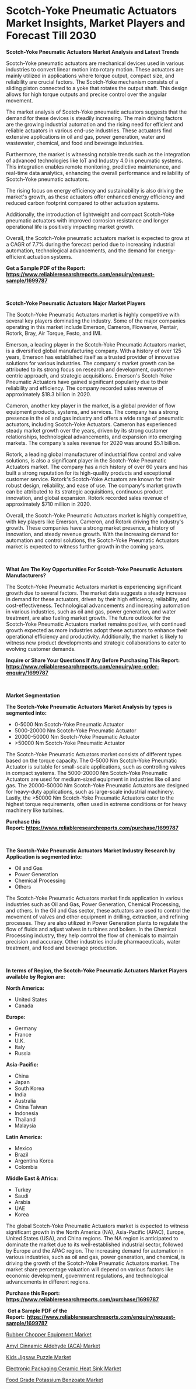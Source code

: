 <p><h1>Scotch-Yoke Pneumatic Actuators Market Insights, Market Players and Forecast Till 2030</h1></p><p><strong>Scotch-Yoke Pneumatic Actuators Market Analysis and Latest Trends</strong></p>
<p><p>Scotch-Yoke pneumatic actuators are mechanical devices used in various industries to convert linear motion into rotary motion. These actuators are mainly utilized in applications where torque output, compact size, and reliability are crucial factors. The Scotch-Yoke mechanism consists of a sliding piston connected to a yoke that rotates the output shaft. This design allows for high torque outputs and precise control over the angular movement.</p><p>The market analysis of Scotch-Yoke pneumatic actuators suggests that the demand for these devices is steadily increasing. The main driving factors are the growing industrial automation and the rising need for efficient and reliable actuators in various end-use industries. These actuators find extensive applications in oil and gas, power generation, water and wastewater, chemical, and food and beverage industries.</p><p>Furthermore, the market is witnessing notable trends such as the integration of advanced technologies like IoT and Industry 4.0 in pneumatic systems. This integration enables remote monitoring, predictive maintenance, and real-time data analytics, enhancing the overall performance and reliability of Scotch-Yoke pneumatic actuators.</p><p>The rising focus on energy efficiency and sustainability is also driving the market's growth, as these actuators offer enhanced energy efficiency and reduced carbon footprint compared to other actuation systems.</p><p>Additionally, the introduction of lightweight and compact Scotch-Yoke pneumatic actuators with improved corrosion resistance and longer operational life is positively impacting market growth.</p><p>Overall, the Scotch-Yoke pneumatic actuators market is expected to grow at a CAGR of 7.7% during the forecast period due to increasing industrial automation, technological advancements, and the demand for energy-efficient actuation systems.</p></p>
<p><strong>Get a Sample PDF of the Report:&nbsp; <a href="https://www.reliableresearchreports.com/enquiry/request-sample/1699787">https://www.reliableresearchreports.com/enquiry/request-sample/1699787</a></strong></p>
<p>&nbsp;</p>
<p><strong>Scotch-Yoke Pneumatic Actuators Major Market Players</strong></p>
<p><p>The Scotch-Yoke Pneumatic Actuators market is highly competitive with several key players dominating the industry. Some of the major companies operating in this market include Emerson, Cameron, Flowserve, Pentair, Rotork, Bray, Air Torque, Festo, and IMI. </p><p>Emerson, a leading player in the Scotch-Yoke Pneumatic Actuators market, is a diversified global manufacturing company. With a history of over 125 years, Emerson has established itself as a trusted provider of innovative solutions for various industries. The company's market growth can be attributed to its strong focus on research and development, customer-centric approach, and strategic acquisitions. Emerson's Scotch-Yoke Pneumatic Actuators have gained significant popularity due to their reliability and efficiency. The company recorded sales revenue of approximately $18.3 billion in 2020.</p><p>Cameron, another key player in the market, is a global provider of flow equipment products, systems, and services. The company has a strong presence in the oil and gas industry and offers a wide range of pneumatic actuators, including Scotch-Yoke Actuators. Cameron has experienced steady market growth over the years, driven by its strong customer relationships, technological advancements, and expansion into emerging markets. The company's sales revenue for 2020 was around $5.1 billion.</p><p>Rotork, a leading global manufacturer of industrial flow control and valve solutions, is also a significant player in the Scotch-Yoke Pneumatic Actuators market. The company has a rich history of over 60 years and has built a strong reputation for its high-quality products and exceptional customer service. Rotork's Scotch-Yoke Actuators are known for their robust design, reliability, and ease of use. The company's market growth can be attributed to its strategic acquisitions, continuous product innovation, and global expansion. Rotork recorded sales revenue of approximately $710 million in 2020.</p><p>Overall, the Scotch-Yoke Pneumatic Actuators market is highly competitive, with key players like Emerson, Cameron, and Rotork driving the industry's growth. These companies have a strong market presence, a history of innovation, and steady revenue growth. With the increasing demand for automation and control solutions, the Scotch-Yoke Pneumatic Actuators market is expected to witness further growth in the coming years.</p></p>
<p>&nbsp;</p>
<p><strong>What Are The Key Opportunities For Scotch-Yoke Pneumatic Actuators Manufacturers?</strong></p>
<p><p>The Scotch-Yoke Pneumatic Actuators market is experiencing significant growth due to several factors. The market data suggests a steady increase in demand for these actuators, driven by their high efficiency, reliability, and cost-effectiveness. Technological advancements and increasing automation in various industries, such as oil and gas, power generation, and water treatment, are also fueling market growth. The future outlook for the Scotch-Yoke Pneumatic Actuators market remains positive, with continued growth expected as more industries adopt these actuators to enhance their operational efficiency and productivity. Additionally, the market is likely to witness new product developments and strategic collaborations to cater to evolving customer demands.</p></p>
<p><strong>Inquire or Share Your Questions If Any Before Purchasing This Report: <a href="https://www.reliableresearchreports.com/enquiry/pre-order-enquiry/1699787">https://www.reliableresearchreports.com/enquiry/pre-order-enquiry/1699787</a></strong></p>
<p>&nbsp;</p>
<p><strong>Market Segmentation</strong></p>
<p><strong>The Scotch-Yoke Pneumatic Actuators Market Analysis by types is segmented into:</strong></p>
<p><ul><li>0-5000 Nm Scotch-Yoke Pneumatic Actuator</li><li>5000-20000 Nm Scotch-Yoke Pneumatic Actuator</li><li>20000-50000 Nm Scotch-Yoke Pneumatic Actuator</li><li>>50000 Nm Scotch-Yoke Pneumatic Actuator</li></ul></p>
<p><p>The Scotch-Yoke Pneumatic Actuators market consists of different types based on the torque capacity. The 0-5000 Nm Scotch-Yoke Pneumatic Actuator is suitable for small-scale applications, such as controlling valves in compact systems. The 5000-20000 Nm Scotch-Yoke Pneumatic Actuators are used for medium-sized equipment in industries like oil and gas. The 20000-50000 Nm Scotch-Yoke Pneumatic Actuators are designed for heavy-duty applications, such as large-scale industrial machinery. Lastly, the >50000 Nm Scotch-Yoke Pneumatic Actuators cater to the highest torque requirements, often used in extreme conditions or for heavy machinery like turbines.</p></p>
<p><strong>Purchase this Report:&nbsp;<a href="https://www.reliableresearchreports.com/purchase/1699787">https://www.reliableresearchreports.com/purchase/1699787</a></strong></p>
<p>&nbsp;</p>
<p><strong>The Scotch-Yoke Pneumatic Actuators Market Industry Research by Application is segmented into:</strong></p>
<p><ul><li>Oil and Gas</li><li>Power Generation</li><li>Chemical Processing</li><li>Others</li></ul></p>
<p><p>The Scotch-Yoke Pneumatic Actuators market finds application in various industries such as Oil and Gas, Power Generation, Chemical Processing, and others. In the Oil and Gas sector, these actuators are used to control the movement of valves and other equipment in drilling, extraction, and refining processes. They are also utilized in Power Generation plants to regulate the flow of fluids and adjust valves in turbines and boilers. In the Chemical Processing industry, they help control the flow of chemicals to maintain precision and accuracy. Other industries include pharmaceuticals, water treatment, and food and beverage production.</p></p>
<p>&nbsp;</p>
<p><strong>In terms of Region, the Scotch-Yoke Pneumatic Actuators Market Players available by Region are:</strong></p>
<p>
    <p> <strong> North America: </strong>
        <ul>
            <li>United States</li>
            <li>Canada</li>
        </ul>
        </p> 
    <p> <strong> Europe: </strong>
        <ul>
            <li>Germany</li>
            <li>France</li>
            <li>U.K.</li>
            <li>Italy</li>
            <li>Russia</li>
        </ul>
        </p> 
    <p> <strong> Asia-Pacific: </strong>
        <ul>
            <li>China</li>
            <li>Japan</li>
            <li>South Korea</li>
            <li>India</li>
            <li>Australia</li>
            <li>China Taiwan</li>
            <li>Indonesia</li>
            <li>Thailand</li>
            <li>Malaysia</li>
        </ul>
        </p> 
    <p> <strong> Latin America: </strong>
        <ul>
            <li>Mexico</li>
            <li>Brazil</li>
            <li>Argentina Korea</li>
            <li>Colombia</li>
        </ul>
        </p> 
    <p> <strong> Middle East & Africa: </strong>
        <ul>
            <li>Turkey</li>
            <li>Saudi</li>
            <li>Arabia</li>
            <li>UAE</li>
            <li>Korea</li>
        </ul>
    </p>
    </p>
<p><p>The global Scotch-Yoke Pneumatic Actuators market is expected to witness significant growth in the North America (NA), Asia-Pacific (APAC), Europe, United States (USA), and China regions. The NA region is anticipated to dominate the market due to its well-established industrial sector, followed by Europe and the APAC region. The increasing demand for automation in various industries, such as oil and gas, power generation, and chemical, is driving the growth of the Scotch-Yoke Pneumatic Actuators market. The market share percentage valuation will depend on various factors like economic development, government regulations, and technological advancements in different regions.</p></p>
<p><strong>Purchase this Report: <a href="https://www.reliableresearchreports.com/purchase/1699787">https://www.reliableresearchreports.com/purchase/1699787</a></strong></p>
<p>&nbsp;<strong>Get a Sample PDF of the Report:&nbsp;&nbsp;<a href="https://www.reliableresearchreports.com/enquiry/request-sample/1699787">https://www.reliableresearchreports.com/enquiry/request-sample/1699787</a></strong></p>
<p><strong></strong></p>
<p><p><a href="https://medium.com/@helalkhan4512/rubber-chopper-equipment-market-size-and-market-trends-complete-industry-overview-2023-to-2030-df60282cd486">Rubber Chopper Equipment Market</a></p><p><a href="https://github.com/sofyaavrova/Market-Research-Report-List-1/blob/main/amyl-cinnamic-aldehyde-aca-market.md">Amyl Cinnamic Aldehyde (ACA) Market</a></p><p><a href="https://medium.com/@dowodis7877/kids-jigsaw-puzzle-market-comprehensive-assessment-by-type-application-and-geography-e42fb22101a4">Kids Jigsaw Puzzle Market</a></p><p><a href="https://www.linkedin.com/pulse/electronic-packaging-ceramic-heat-sink-market-insights-players-pez9e/">Electronic Packaging Ceramic Heat Sink Market</a></p><p><a href="https://github.com/merzlyukov93/Market-Research-Report-List-1/blob/main/food-grade-potassium-benzoate-market.md">Food Grade Potassium Benzoate Market</a></p></p>